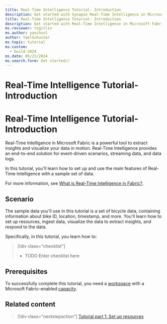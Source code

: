 ```yaml
---
title: Real-Time Intelligence Tutorial- Introduction
description: Get started with Synapse Real-Time Intelligence in Microsoft Fabric.
title: Real-Time Intelligence Tutorial- Introduction
description: Get started with Real-Time Intelligence in Microsoft Fabric.
ms.reviewer: tzgitlin
ms.author: yaschust
author: YaelSchuster
ms.topic: tutorial
ms.custom:
  - build-2024
ms.date: 05/21/2024
ms.search.form: Get started//
---
```


# Real-Time Intelligence Tutorial- Introduction
# Real-Time Intelligence Tutorial- Introduction

Real-Time Intelligence in Microsoft Fabric is a powerful tool to extract insights and visualize your data in motion. Real-Time Intelligence provides an end-to-end solution for event-driven scenarios, streaming data, and data logs.

In this tutorial, you'll learn how to set up and use the main features of Real-Time Intelligence with a sample set of data.

 For more information, see [What is Real-Time Intelligence in Fabric?](overview.md).

## Scenario

The sample data you'll use in this tutorial is a set of bicycle data, containing information about bike ID, location, timestamp, and more. You'll learn how to set up resources, ingest data, visualize the data to extract insights, and respond to the data.

Specifically, in this tutorial, you learn how to:

> [!div class="checklist"]
>
> * TODO Enter checklist here

## Prerequisites

To successfully complete this tutorial, you need a [workspace](../get-started/create-workspaces.md) with a Microsoft Fabric-enabled [capacity](../enterprise/licenses.md#capacity).

## Related content

> [!div class="nextstepaction"]
> [Tutorial part 1: Set up resources](tutorial-1-resources.md)
